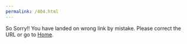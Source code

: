 ```yaml
---
permalink: /404.html
---
```


So Sorry!! You have landed on wrong link by mistake. Please correct the URL or go to [Home](tekgainers.github.io).
